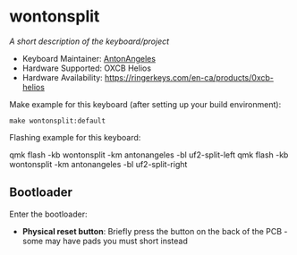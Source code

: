 # wontonsplit

*A short description of the keyboard/project*

* Keyboard Maintainer: [AntonAngeles](https://github.com/AntonAngeles)
* Hardware Supported: OXCB Helios
* Hardware Availability: https://ringerkeys.com/en-ca/products/0xcb-helios

Make example for this keyboard (after setting up your build environment):

    make wontonsplit:default

Flashing example for this keyboard:

   qmk flash -kb wontonsplit -km antonangeles -bl uf2-split-left
   qmk flash -kb wontonsplit -km antonangeles -bl uf2-split-right

## Bootloader

Enter the bootloader:

* **Physical reset button**: Briefly press the button on the back of the PCB - some may have pads you must short instead
